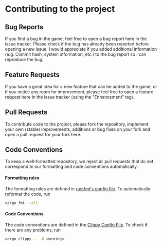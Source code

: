 # Contributing to the project

## Bug Reports

If you find a bug in the game, feel free to open a bug report here in the issue tracker.
Please check if the bug has already been reported before opening a new issue.
I would appreciate if you added additional information (e.g. Commit hash, system information, etc.) to the bug report so
I can reproduce the bug.

## Feature Requests

If you have a great idea for a new feature that can be added to the game, or if you notice any room for improvement,
please feel free to open a feature request here in the issue tracker (using the "Enhancement" tag).

## Pull Requests

To contribute code to the project, please fork the repository, implement your own (stable) improvements, additions or
bug fixes on your fork and open a pull request for your fork here.

## Code Conventions

To keep a well-formatted repository, we reject all pull requests that do not correspond to our formatting and code conventions automatically.

#### Formatting rules

The formatting rules are defined in [rustfmt's config file](rustfmt.toml). To automatically reformat the code, run

```bash
cargo fmt --all
```

#### Code Conventions

The code conventions are defined in the [Clippy Config File](clippy.toml). To check if there are any problems, run

```bash
cargo clippy -- -D warnings
```